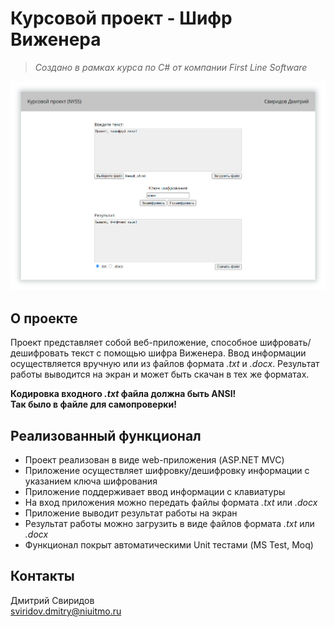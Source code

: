 # Курсовой проект - Шифр Виженера

> _Создано в рамках курса по C# от компании First Line Software_

![Скриншот приложения][screenshot-url]

## О проекте
Проект представляет собой веб-приложение, способное шифровать/дешифровать текст с помощью шифра Виженера.
Ввод информации осуществляется вручную или из файлов формата _.txt_ и _.docx_.
Результат работы выводится на экран и может быть скачан в тех же форматах.

**Кодировка входного _.txt_ файла должна быть ANSI!**  
**Так было в файле для самопроверки!**

## Реализованный функционал
- Проект реализован в виде web-приложения (ASP.NET MVC)
- Приложение осуществляет шифровку/дешифровку информации с указанием ключа шифрования
- Приложение поддерживает ввод информации с клавиатуры
- На вход приложения можно передать файлы формата _.txt_ или _.docx_
- Приложение выводит результат работы на экран
- Результат работы можно загрузить в виде файлов формата _.txt_ или _.docx_
- Функционал покрыт автоматическими Unit тестами (MS Test, Moq)

## Контакты
Дмитрий Свиридов  
sviridov.dmitry@niuitmo.ru  

[screenshot-url]: doc/screenshot.png

